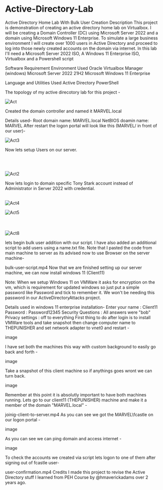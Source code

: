 # Active-Directory-Lab
Active Directory Home Lab With Bulk User Creation
Description
This project is demonstration of creating an active directory home lab on Virtualbox. I will be creating a Domain Controller (DC) using Microsoft Server 2022 and a domain using Microsoft Windows 11 Enterprise. To simulate a large business environment I will create over 1000 users in Active Directory and proceed to log into those newly created accounts on the domain via internet. In this lab I'll need a Microsoft Server 2022 ISO, A Windows 11 Enterprise ISO, Virtualbox and a Powershell script

Software Requirement
Environment Used
Oracle Virtualbox Manager (windows) 
Microsoft Server 2022 21H2
Microsoft Windows 11 Enterprise

Language and Utilities Used
Active Directory
PowerShell

The topology of my active direcotory lab for this project -

![Act](https://github.com/user-attachments/assets/049aa671-34c0-4f11-9141-f3d0133c67ca)


Created the domain controller and named it MARVEL.local

Details used-
Root domain name: MARVEL.local
NetBIOS doamin name: MARVEL
After restart the logon portal will look like this (MARVEL/ in front of our user)-

![Act3](https://github.com/user-attachments/assets/5100585f-abeb-4888-ab35-52a22a2d126a)



Now lets setup Users on our server. 

<br>
<br>

![Act2](https://github.com/user-attachments/assets/31da5d8e-20d3-4e4a-a058-5d5f841191fc)


Now lets login to domain specific Tony Stark account instead of Administrator in Server 2022 with credential.
<br>
<br>

![Act4](https://github.com/user-attachments/assets/c446dd94-d3b4-4169-92c0-9f0414cb55a2)


![Act5](https://github.com/user-attachments/assets/8b4c79f6-ea31-421b-b2e5-dcf444892600)
<br>
<br>
<br>
<br>
![Act8](https://github.com/user-attachments/assets/85203b37-8a4e-4540-984f-5a09de550c24)



lets begin bulk user addition with our script. I have also added an additional script to add users using a name.txt file. Note that I pasted the code from main machine to server as its advised now to use Browser on the server machine-

 bulk-user-script.mp4 
Now that we are finished setting up our server machine, we can now install windows 11 (Client11)

Note: When we setup Windows 11 on VMWare it asks for encryption on the vm, which is requirement for updated windows so just put a simple password like Password and tick to remember it. We won't be needing this password in our ActiveDirectoryAttacks project.

Details used in windows 11 enterprise installation-
Enter your name : Client11
Password : Password12345
Security Questions : All answers were "bob"
Privacy settings : off to everything
First thing to do after login is to install VMWare tools and take snapshot then change computer name to THEPUNISHER and set network adapter to vnet0 and restart -

image

I have set both the machines this way with custom background to easily go back and forth -

image

Take a snapshot of this client machine so if anythings goes wront we can turn back.

image

Remember at this point it is absolutly important to have both machines running. Lets go to our client11 (THEPUNISHER) machine and make it a member of the domain "MARVEL.local" -

 joinig-client-to-server.mp4 
As you can see we got the MARVEL\fcastle on our logon portal -

image

As you can see we can ping domain and access internet -

image

To check the accounts we created via script lets logon to one of them after signing out of fcastle user-

 user-confirmation.mp4 
Credits
I made this project to revise the Active Directory stuff I learned from PEH Course by @hmaverickadams over 2 years ago.
